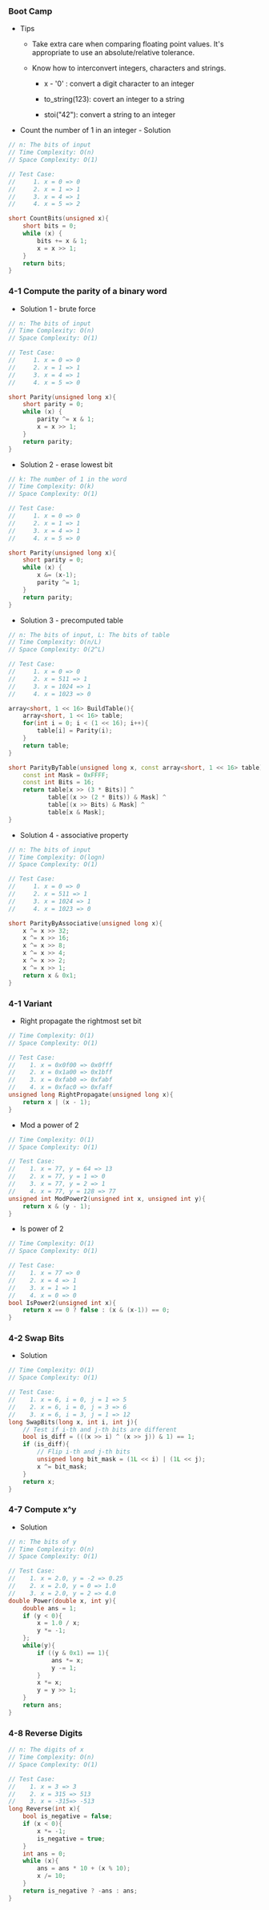 ### Boot Camp

* Tips

  * Take extra care when comparing floating point values. It's appropriate to use an absolute/relative tolerance.

  * Know how to interconvert integers, characters and strings.

    * x - '0' : convert a digit character to an integer

    * to\_string\(123\): covert an integer to a string

    * stoi\("42"\): convert a string to an integer

* Count the number of 1 in an integer - Solution

```cpp
// n: The bits of input
// Time Complexity: O(n)
// Space Complexity: O(1)

// Test Case:
//     1. x = 0 => 0
//     2. x = 1 => 1
//     3. x = 4 => 1
//     4. x = 5 => 2

short CountBits(unsigned x){
    short bits = 0;
    while (x) {
        bits += x & 1;
        x = x >> 1;
    }
    return bits;
}
```

### 4-1 Compute the parity of a binary word

* Solution 1 - brute force

```cpp
// n: The bits of input
// Time Complexity: O(n)
// Space Complexity: O(1)

// Test Case:
//     1. x = 0 => 0
//     2. x = 1 => 1
//     3. x = 4 => 1
//     4. x = 5 => 0

short Parity(unsigned long x){
    short parity = 0;
    while (x) {
        parity ^= x & 1;
        x = x >> 1;
    }
    return parity;
}
```

* Solution 2 - erase lowest bit

```cpp
// k: The number of 1 in the word
// Time Complexity: O(k)
// Space Complexity: O(1)

// Test Case:
//     1. x = 0 => 0
//     2. x = 1 => 1
//     3. x = 4 => 1
//     4. x = 5 => 0

short Parity(unsigned long x){
    short parity = 0;
    while (x) {
        x &= (x-1);
        parity ^= 1;
    }
    return parity;
}
```

* Solution 3 - precomputed table

```cpp
// n: The bits of input, L: The bits of table
// Time Complexity: O(n/L)
// Space Complexity: O(2^L)

// Test Case:
//     1. x = 0 => 0
//     2. x = 511 => 1
//     3. x = 1024 => 1
//     4. x = 1023 => 0

array<short, 1 << 16> BuildTable(){
    array<short, 1 << 16> table;
    for(int i = 0; i < (1 << 16); i++){
        table[i] = Parity(i);
    }
    return table;
}

short ParityByTable(unsigned long x, const array<short, 1 << 16> table){
    const int Mask = 0xFFFF;
    const int Bits = 16;
    return table[x >> (3 * Bits)] ^
           table[(x >> (2 * Bits)) & Mask] ^
           table[(x >> Bits) & Mask] ^
           table[x & Mask];
}
```

* Solution 4 - associative property

```cpp
// n: The bits of input
// Time Complexity: O(logn)
// Space Complexity: O(1)

// Test Case:
//     1. x = 0 => 0
//     2. x = 511 => 1
//     3. x = 1024 => 1
//     4. x = 1023 => 0

short ParityByAssociative(unsigned long x){
    x ^= x >> 32;
    x ^= x >> 16;
    x ^= x >> 8;
    x ^= x >> 4;
    x ^= x >> 2;
    x ^= x >> 1;
    return x & 0x1;
}
```

### 4-1 Variant

* Right propagate the rightmost set bit

```cpp
// Time Complexity: O(1)
// Space Complexity: O(1)

// Test Case:
//    1. x = 0x0f00 => 0x0fff
//    2. x = 0x1a00 => 0x1bff
//    3. x = 0xfab0 => 0xfabf
//    4. x = 0xfac0 => 0xfaff
unsigned long RightPropagate(unsigned long x){
    return x | (x - 1);
}
```

* Mod a power of 2

```cpp
// Time Complexity: O(1)
// Space Complexity: O(1)

// Test Case:
//    1. x = 77, y = 64 => 13
//    2. x = 77, y = 1 => 0
//    3. x = 77, y = 2 => 1
//    4. x = 77, y = 128 => 77
unsigned int ModPower2(unsigned int x, unsigned int y){
    return x & (y - 1);
}
```

* Is power of 2

```cpp
// Time Complexity: O(1)
// Space Complexity: O(1)

// Test Case:
//    1. x = 77 => 0
//    2. x = 4 => 1
//    3. x = 1 => 1
//    4. x = 0 => 0
bool IsPower2(unsigned int x){
    return x == 0 ? false : (x & (x-1)) == 0;
}
```

### 4-2 Swap Bits

* Solution

```cpp
// Time Complexity: O(1)
// Space Complexity: O(1)

// Test Case:
//    1. x = 6, i = 0, j = 1 => 5
//    2. x = 6, i = 0, j = 3 => 6
//    3. x = 6, i = 3, j = 1 => 12
long SwapBits(long x, int i, int j){
    // Test if i-th and j-th bits are different
    bool is_diff = (((x >> i) ^ (x >> j)) & 1) == 1;
    if (is_diff){
        // Flip i-th and j-th bits
        unsigned long bit_mask = (1L << i) | (1L << j);
        x ^= bit_mask;
    }
    return x;
}
```

### 4-7 Compute x^y

* Solution

```cpp
// n: The bits of y
// Time Complexity: O(n)
// Space Complexity: O(1)

// Test Case:
//    1. x = 2.0, y = -2 => 0.25
//    2. x = 2.0, y = 0 => 1.0
//    3. x = 2.0, y = 2 => 4.0
double Power(double x, int y){
    double ans = 1;
    if (y < 0){
        x = 1.0 / x;
        y *= -1;
    };
    while(y){
        if ((y & 0x1) == 1){
            ans *= x;
            y -= 1;
        }
        x *= x;
        y = y >> 1;
    }
    return ans;
}
```

### 4-8 Reverse Digits

```cpp
// n: The digits of x
// Time Complexity: O(n)
// Space Complexity: O(1)

// Test Case:
//    1. x = 3 => 3
//    2. x = 315 => 513
//    3. x = -315=> -513
long Reverse(int x){
    bool is_negative = false;
    if (x < 0){
        x *= -1;
        is_negative = true;
    }
    int ans = 0;
    while (x){
        ans = ans * 10 + (x % 10);
        x /= 10;
    }
    return is_negative ? -ans : ans;
}
```



